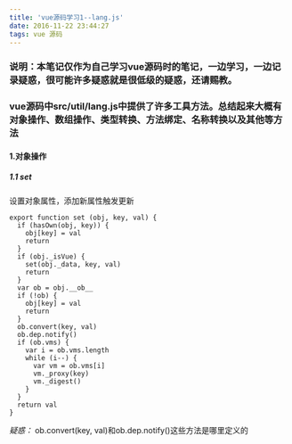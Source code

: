 ```yaml
---
title: 'vue源码学习1--lang.js'
date: 2016-11-22 23:44:27
tags: vue 源码
---
```

### 说明：本笔记仅作为自己学习vue源码时的笔记，一边学习，一边记录疑惑，很可能许多疑惑就是很低级的疑惑，还请赐教。
### vue源码中src/util/lang.js中提供了许多工具方法。总结起来大概有对象操作、数组操作、类型转换、方法绑定、名称转换以及其他等方法 

#### 1.对象操作
##### 1.1 set
设置对象属性，添加新属性触发更新

```
export function set (obj, key, val) {
  if (hasOwn(obj, key)) {
    obj[key] = val
    return
  }
  if (obj._isVue) {
    set(obj._data, key, val)
    return
  }
  var ob = obj.__ob__
  if (!ob) {
    obj[key] = val
    return
  }
  ob.convert(key, val)
  ob.dep.notify()
  if (ob.vms) {
    var i = ob.vms.length
    while (i--) {
      var vm = ob.vms[i]
      vm._proxy(key)
      vm._digest()
    }
  }
  return val
}
```
*疑惑：* ob.convert(key, val)和ob.dep.notify()这些方法是哪里定义的


